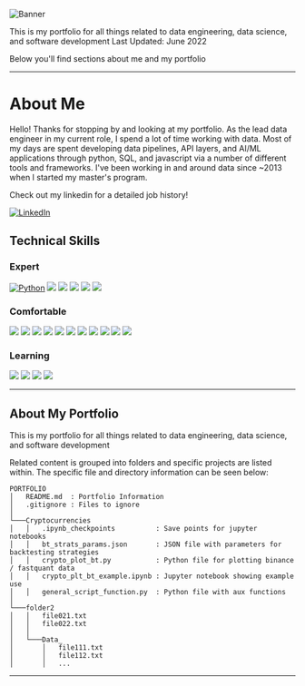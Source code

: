 ![Banner](https://user-images.githubusercontent.com/11877105/172026115-915605d7-bc12-468d-9e44-7baba3c5633b.png)

This is my portfolio for all things related to data engineering, data science, and software development
Last Updated: June 2022

Below you'll find sections about me and my portfolio

---

# About Me

Hello! Thanks for stopping by and looking at my portfolio. As the lead data engineer in my current role, I spend a lot of time working with data. Most of my days are spent developing data pipelines, API layers, and AI/ML applications through python, SQL, and javascript via a number of different tools and frameworks. I've been working in and around data since ~2013 when I started my master's program.

Check out my linkedin for a detailed job history!

[![LinkedIn](https://img.shields.io/badge/LinkedIn-0077B5?style=for-the-badge&logo=linkedin&logoColor=white)](https://www.linkedin.com/in/nathan-meek-4a189b66/)

## Technical Skills

### Expert

[![Python](https://img.shields.io/badge/Python-3776AB?style=for-the-badge&logo=python&logoColor=white)](https://www.python.org/)
[![](https://img.shields.io/badge/jupyter-%23FA0F00.svg?style=for-the-badge&logo=jupyter&logoColor=white)](https://jupyter.org/)
[![](https://img.shields.io/badge/Flask-000000?style=for-the-badge&logo=flask&logoColor=white)](https://flask.palletsprojects.com)
[![](https://img.shields.io/badge/PostgreSQL-316192?style=for-the-badge&logo=postgresql&logoColor=white)](https://www.postgresql.org/)
[![](https://img.shields.io/badge/Google_Cloud-4285F4?style=for-the-badge&logo=google-cloud&logoColor=white)](https://cloud.google.com/)
[![](https://img.shields.io/badge/MySQL-00000F?style=for-the-badge&logo=mysql&logoColor=white)](https://www.mysql.com/)

### Comfortable

![](https://img.shields.io/badge/React-20232A?style=for-the-badge&logo=react&logoColor=61DAFB)
![](https://img.shields.io/badge/Material--UI-0081CB?style=for-the-badge&logo=material-ui&logoColor=white)
![](https://img.shields.io/badge/Amazon_AWS-FF9900?style=for-the-badge&logo=amazonaws&logoColor=white)
![](https://img.shields.io/badge/terraform-%235835CC.svg?style=for-the-badge&logo=terraform&logoColor=white)
![](https://img.shields.io/badge/docker-%230db7ed.svg?style=for-the-badge&logo=docker&logoColor=white)
![](https://img.shields.io/badge/kubernetes-%23326ce5.svg?style=for-the-badge&logo=kubernetes&logoColor=white)
![](https://img.shields.io/badge/Apache%20Airflow-017CEE?style=for-the-badge&logo=Apache%20Airflow&logoColor=white)
![](https://img.shields.io/badge/Cassandra-1287B1?style=for-the-badge&logo=apache%20cassandra&logoColor=white)
![](https://img.shields.io/badge/InfluxDB-22ADF6?style=for-the-badge&logo=InfluxDB&logoColor=white)
![](https://img.shields.io/badge/rabbitmq-%23FF6600.svg?&style=for-the-badge&logo=rabbitmq&logoColor=white)
![](https://img.shields.io/badge/c%23-%23239120.svg?style=for-the-badge&logo=c-sharp&logoColor=white)

### Learning

![](https://img.shields.io/badge/TypeScript-007ACC?style=for-the-badge&logo=typescript&logoColor=white)
![](https://img.shields.io/badge/C%2B%2B-00599C?style=for-the-badge&logo=c%2B%2B&logoColor=white)
![](https://img.shields.io/badge/Go-00ADD8?style=for-the-badge&logo=go&logoColor=white)
![](https://img.shields.io/badge/Rust-000000?style=for-the-badge&logo=rust&logoColor=white)

<!--
### Github Stats

[![Anurag’s github stats](https://github-readme-stats.vercel.app/api?username=1nm1)](https://github.com/1nm1)

## [![Top Langs](https://github-readme-stats.vercel.app/api/top-langs/?username=1nm1&layout=compact)](https://github.com/1nm1) -->

---

## About My Portfolio

This is my portfolio for all things related to data engineering, data science, and software development

Related content is grouped into folders and specific projects are listed within. The specific file and directory information can be seen below:

```
PORTFOLIO
│   README.md  : Portfolio Information
│   .gitignore : Files to ignore
│
└───Cryptocurrencies
│   │   .ipynb_checkpoints          : Save points for jupyter notebooks
│   │   bt_strats_params.json       : JSON file with parameters for backtesting strategies
│   │   crypto_plot_bt.py           : Python file for plotting binance / fastquant data
│   │   crypto_plt_bt_example.ipynb : Jupyter notebook showing example use
│   │   general_script_function.py  : Python file with aux functions
│
└───folder2
│   │   file021.txt
│   │   file022.txt
│   │
│   └───Data_
│       │   file111.txt
│       │   file112.txt
│       │   ...
```

---

<!-- [![Anurag's github stats](https://github-readme-stats.vercel.app/api?username=1nm1)](https://github.com/1nm1) -->
